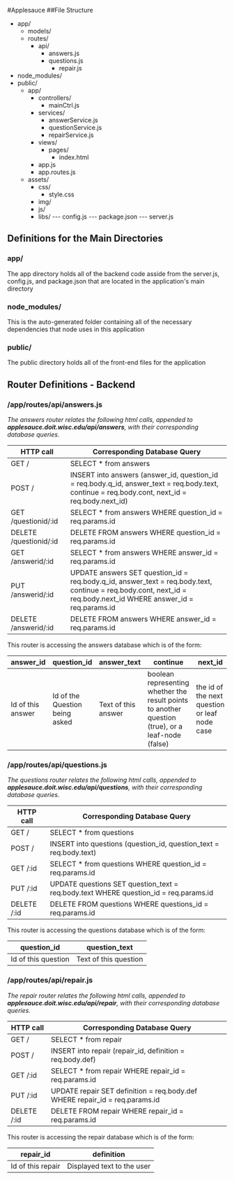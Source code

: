 #Applesauce
##File Structure
* app/
  - models/
  - routes/
    * api/
      - answers.js
      - questions.js
        * repair.js
* node_modules/
* public/
  - app/
    * controllers/
      - mainCtrl.js
    * services/
      - answerService.js
      - questionService.js
      - repairService.js
    * views/
      - pages/
        * index.html
    * app.js
    * app.routes.js
  - assets/
    * css/
      - style.css
    * img/
    * js/
    * libs/
--- config.js
--- package.json
--- server.js

## Definitions for the Main Directories

### app/
The app directory holds all of the backend code asside from the server.js, config.js, and package.json that are located in the application's main directory

### node_modules/
This is the auto-generated folder containing all of the necessary dependencies that node uses in this application

### public/
The public directory holds all of the front-end files for the application

## Router Definitions - Backend

### /app/routes/api/answers.js
*The answers router relates the following html calls, appended to **applesauce.doit.wisc.edu/api/answers**, with their corresponding database queries.*

| HTTP call | Corresponding Database Query |
| --- | --- |
| GET / | SELECT * from answers |
| POST / | INSERT into answers (answer_id, question_id = req.body.q_id, answer_text = req.body.text, continue = req.body.cont, next_id = req.body.next_id) |
| GET /questionid/:id | SELECT * from answers WHERE question_id = req.params.id |
| DELETE /questionid/:id | DELETE FROM answers WHERE question_id = req.params.id |
| GET /answerid/:id | SELECT * from answers WHERE answer_id = req.params.id |
| PUT /answerid/:id | UPDATE answers SET question_id = req.body.q_id, answer_text = req.body.text, continue = req.body.cont, next_id = req.body.next_id WHERE answer_id = req.params.id |
| DELETE /answerid/:id | DELETE FROM answers WHERE answer_id = req.params.id |

This router is accessing the answers database which is of the form:

| answer_id | question_id | answer_text | continue | next_id |
| -- | --- | --- | --- | --- |
| Id of this answer | Id of the Question being asked | Text of this answer | boolean representing whether the result points to another question (true), or a leaf-node (false) | the id of the next question or leaf node case |

### /app/routes/api/questions.js
*The questions router relates the following html calls, appended to **applesauce.doit.wisc.edu/api/questions**, with their corresponding database queries.*

| HTTP call | Corresponding Database Query |
| --- | --- |
| GET / | SELECT * from questions |
| POST / | INSERT into questions (question_id, question_text = req.body.text) |
| GET /:id | SELECT * from questions WHERE question_id = req.params.id |
| PUT /:id | UPDATE questions SET question_text = req.body.text WHERE question_id = req.params.id |
| DELETE /:id | DELETE FROM questions WHERE questions_id = req.params.id |

This router is accessing the questions database which is of the form:

| question_id | question_text |
| -- | --- |
| Id of this question | Text of this question |

### /app/routes/api/repair.js
*The repair router relates the following html calls, appended to **applesauce.doit.wisc.edu/api/repair**, with their corresponding database queries.*

| HTTP call | Corresponding Database Query |
| --- | --- |
| GET / | SELECT * from repair |
| POST / | INSERT into repair (repair_id, definition = req.body.def) |
| GET /:id | SELECT * from repair WHERE repair_id = req.params.id |
| PUT /:id | UPDATE repair SET definition = req.body.def WHERE repair_id = req.params.id |
| DELETE /:id | DELETE FROM repair WHERE repair_id = req.params.id |

This router is accessing the repair database which is of the form:

| repair_id | definition |
| -- | --- |
| Id of this repair | Displayed text to the user |